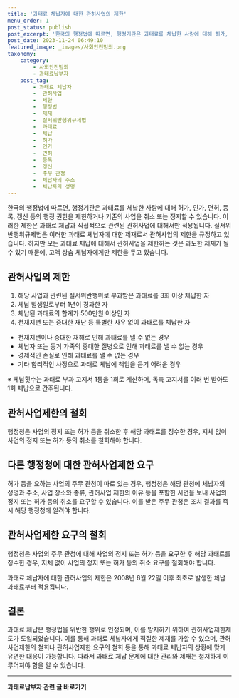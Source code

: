 ```yaml
---
title: '과태료 체납자에 대한 관허사업의 제한'
menu_order: 1
post_status: publish
post_excerpt: '한국의 행정법에 따르면, 행정기관은 과태료를 체납한 사람에 대해 허가, 인가, 면허, 등록, 갱신 등의 행정 권한을 제한하거나 기존의 사업을 취소 또는 정지할 수 있습니다. 이러한 제한은 과태료 체납과 직접적으로 관련된 관허사업에 대해서만 적용됩니다. 질서위반행위규제법은 이러한 과태료 체납자에 대한 제재로서 관허사업의 제한을 규정하고 있습니다. 하지만 모든 과태료 체납에 대해서 관허사업을 제한하는 것은 과도한 제재가 될 수 있기 때문에, 고액 상습 체납자에게만 제한을 두고 있습니다.'
post_date: 2023-11-24 06:49:10
featured_image: _images/사회안전범죄.png
taxonomy:
    category:
        - 사회안전범죄
        - 과태료납부자
    post_tag:
        - 과태료 체납자
        -  관허사업
        -  제한
        -  행정법
        -  제재
        -  질서위반행위규제법
        -  과태료
        -  체납
        -  허가
        -  인가
        -  면허
        -  등록
        -  갱신
        -  주무 관청
        -  체납자의 주소
        -  체납자의 성명
---
```



한국의 행정법에 따르면, 행정기관은 과태료를 체납한 사람에 대해 허가, 인가, 면허, 등록, 갱신 등의 행정 권한을 제한하거나 기존의 사업을 취소 또는 정지할 수 있습니다. 이러한 제한은 과태료 체납과 직접적으로 관련된 관허사업에 대해서만 적용됩니다. 질서위반행위규제법은 이러한 과태료 체납자에 대한 제재로서 관허사업의 제한을 규정하고 있습니다. 하지만 모든 과태료 체납에 대해서 관허사업을 제한하는 것은 과도한 제재가 될 수 있기 때문에, 고액 상습 체납자에게만 제한을 두고 있습니다.

## 관허사업의 제한

1. 해당 사업과 관련된 질서위반행위로 부과받은 과태료를 3회 이상 체납한 자
2. 체납 발생일로부터 1년이 경과한 자
3. 체납된 과태료의 합계가 500만원 이상인 자
4. 천재지변 또는 중대한 재난 등 특별한 사유 없이 과태료를 체납한 자

  - 천재지변이나 중대한 재해로 인해 과태료를 낼 수 없는 경우
  - 체납자 또는 동거 가족의 중대한 질병으로 인해 과태료를 낼 수 없는 경우
  - 경제적인 손실로 인해 과태료를 낼 수 없는 경우
  - 기타 합리적인 사정으로 과태료 체납에 책임을 묻기 어려운 경우

※ 체납횟수는 과태료 부과 고지서 1통을 1회로 계산하며, 독촉 고지서를 여러 번 받아도 1회 체납으로 간주됩니다.

## 관허사업제한의 철회

행정청은 사업의 정지 또는 허가 등을 취소한 후 해당 과태료를 징수한 경우, 지체 없이 사업의 정지 또는 허가 등의 취소를 철회해야 합니다.

## 다른 행정청에 대한 관허사업제한 요구

허가 등을 요하는 사업의 주무 관청이 따로 있는 경우, 행정청은 해당 관청에 체납자의 성명과 주소, 사업 장소와 종류, 관허사업 제한의 이유 등을 포함한 서면을 보내 사업의 정지 또는 허가 등의 취소를 요구할 수 있습니다. 이를 받은 주무 관청은 조치 결과를 즉시 해당 행정청에 알려야 합니다.

## 관허사업제한 요구의 철회

행정청은 사업의 주무 관청에 대해 사업의 정지 또는 허가 등을 요구한 후 해당 과태료를 징수한 경우, 지체 없이 사업의 정지 또는 허가 등의 취소 요구를 철회해야 합니다.

과태료 체납자에 대한 관허사업의 제한은 2008년 6월 22일 이후 최초로 발생한 체납 과태료부터 적용됩니다.

## 결론

과태료 체납은 행정법을 위반한 행위로 인정되며, 이를 방지하기 위하여 관허사업제한제도가 도입되었습니다. 이를 통해 과태료 체납자에게 적절한 제재를 가할 수 있으며, 관허사업제한의 철회나 관허사업제한 요구의 철회 등을 통해 과태료 체납자의 상황에 맞게 유연한 대응이 가능합니다. 따라서 과태료 체납 문제에 대한 관리와 제재는 철저하게 이루어져야 함을 알 수 있습니다.
<!-- wp:separator -->
<hr class="wp-block-separator has-alpha-channel-opacity"/>
<!-- /wp:separator -->

<!-- wp:group {"backgroundColor":"base","layout":{"type":"constrained"}} -->
<div class="wp-block-group has-base-background-color has-background"><!-- wp:paragraph {"align":"center","fontSize":"medium"} -->
<p class="has-text-align-center has-large-font-size"><strong>과태료납부자 관련 글 바로가기</strong></p>
<!-- /wp:paragraph -->


<!-- wp:latest-posts
{"categories":[{"id":27175,"count":19,"description":"","link":"https://uknowlaw.com/category/%ea%b3%bc%ed%83%9c%eb%a3%8c%eb%82%a9%eb%b6%80%ec%9e%90/","name":"과태료납부자","slug":"과태료납부자","taxonomy":"category","parent":0,"meta":[],"_links":{"self":[{"href":"https://uknowlaw.com/wp-json/wp/v2/categories/27175"}],"collection":[{"href":"https://uknowlaw.com/wp-json/wp/v2/categories"}],"about":[{"href":"https://uknowlaw.com/wp-json/wp/v2/taxonomies/category"}],"wp:post_type":[{"href":"https://uknowlaw.com/wp-json/wp/v2/posts?categories=27175"}],"curies":[{"name":"wp","href":"https://api.w.org/{rel}","templated":true}]}}],"postsToShow":100,"excerptLength":28,"postLayout":"grid","columns":2,"featuredImageAlign":"left","featuredImageSizeSlug":"large","fontSize":"small"} /--></div>
<!-- /wp:group -->